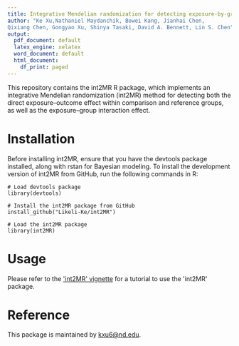 ```yaml
---
title: Integrative Mendelian randomization for detecting exposure-by-group interactions using group-specific and combined summary statistics
author: "Ke Xu,Nathaniel Maydanchik, Bowei Kang, Jianhai Chen,
Qixiang Chen, Gongyao Xu, Shinya Tasaki, David A. Bennett, Lin S. Chen"
output:
  pdf_document: default
  latex_engine: xelatex
  word_document: default
  html_document:
    df_print: paged
---
```


This repository contains the int2MR R package, which implements an integrative Mendelian randomization (int2MR) method for detecting both the direct exposure–outcome effect within comparison and reference groups, as well as the exposure–group interaction effect.

# Installation
Before installing int2MR, ensure that you have the devtools package installed, along with rstan for Bayesian modeling. To install the development version of int2MR from GitHub, run the following commands in R:

```
# Load devtools package
library(devtools)

# Install the int2MR package from GitHub
install_github("Likeli-Ke/int2MR")

# Load the int2MR package
library(int2MR)
```

# Usage

Please refer to the ['int2MR' vignette](https://github.com/Likeli-Ke/int2MR/blob/main/vignettes/int2MR.Rmd) for a tutorial to use the 'int2MR' package.

# Reference
This package is maintained by [kxu6@nd.edu](kxu6@nd.edu).

